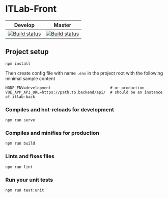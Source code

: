 # ITLab-Front

Develop | Master
--- | ---
[![Build status](https://capchik.visualstudio.com/MTU%20Work/_apis/build/status/RTU%20Work%20control%20front)](https://capchik.visualstudio.com/MTU%20Work/_build/latest?definitionId=20) | [![Build status](https://capchik.visualstudio.com/MTU%20Work/_apis/build/status/RTU%20IT%20Lab%20front-master)](https://capchik.visualstudio.com/MTU%20Work/_build/latest?definitionId=33)

## Project setup
```
npm install
```

Then create config file with name `.env` in the project root with the following minimal sample content
```
NODE_ENV=development                          # or production
VUE_APP_API_URL=https://path.to.backend/api/  # should be an instance of itlab-back
```

### Compiles and hot-reloads for development
```
npm run serve
```

### Compiles and minifies for production
```
npm run build
```

### Lints and fixes files
```
npm run lint
```

### Run your unit tests
```
npm run test:unit
```
